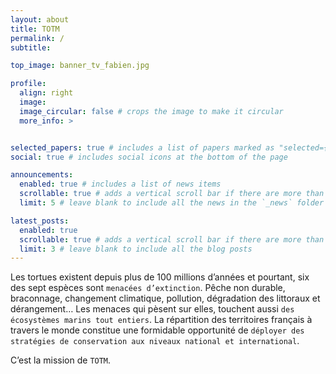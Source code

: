 ```yaml
---
layout: about
title: TOTM
permalink: /
subtitle: 

top_image: banner_tv_fabien.jpg

profile:
  align: right
  image: 
  image_circular: false # crops the image to make it circular
  more_info: >


selected_papers: true # includes a list of papers marked as "selected={true}"
social: true # includes social icons at the bottom of the page

announcements:
  enabled: true # includes a list of news items
  scrollable: true # adds a vertical scroll bar if there are more than 3 news items
  limit: 5 # leave blank to include all the news in the `_news` folder

latest_posts:
  enabled: true
  scrollable: true # adds a vertical scroll bar if there are more than 3 new posts items
  limit: 3 # leave blank to include all the blog posts
---
```


Les tortues existent depuis plus de 100 millions d’années et pourtant, six des sept espèces sont `menacées d’extinction`. Pêche non durable, braconnage, changement climatique, pollution, dégradation des littoraux et dérangement… Les menaces qui pèsent sur elles, touchent aussi `des écosystèmes marins tout entiers`. La répartition des territoires français à travers le monde constitue une formidable opportunité de `déployer des stratégies de conservation aux niveaux national et international`.

C’est la mission de `TOTM`.